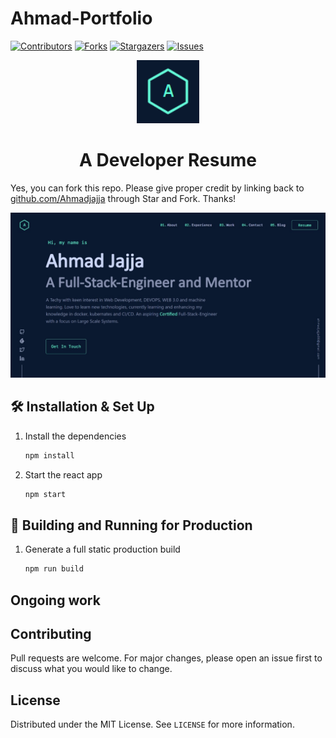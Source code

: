 # Ahmad-Portfolio

[![Contributors][contributors-shield]][contributors-url]
[![Forks][forks-shield]][forks-url]
[![Stargazers][stars-shield]][stars-url]
[![Issues][issues-shield]][issues-url]

<div align="center">
  <img alt="Logo" src="./src/images/logo.png" width="100" />
</div>
<h1 align="center">
  A Developer Resume
</h1>

Yes, you can fork this repo. Please give proper credit by linking back to [github.com/Ahmadjajja](https://github.com/Ahmadjajja) through Star and Fork. Thanks!

![demo](./src/images/landingpage.jpg)

## 🛠 Installation & Set Up

1. Install the dependencies

   ```sh
   npm install
   ```

1. Start the react app

   ```sh
   npm start
   ```

## 🚀 Building and Running for Production

1. Generate a full static production build

   ```sh
   npm run build
   ```

## Ongoing work

## Contributing

Pull requests are welcome. For major changes, please open an issue first to discuss what you would like to change.

## License

Distributed under the MIT License. See `LICENSE` for more information.

[contributors-shield]: https://img.shields.io/github/contributors/Ahmadjajja/Developer-Resume.svg?style=for-the-badge
[contributors-url]: https://github.com/Ahmadjajja/Developer-Resume/graphs/contributors
[forks-shield]: https://img.shields.io/github/forks/Ahmadjajja/Developer-Resume.svg?style=for-the-badge
[forks-url]: https://github.com/Ahmadjajja/Developer-Resume/network/members
[stars-shield]: https://img.shields.io/github/stars/Ahmadjajja/Developer-Resume.svg?style=for-the-badge
[stars-url]: https://github.com/Ahmadjajja/Developer-Resume/stargazers
[issues-shield]: https://img.shields.io/github/issues/Ahmadjajja/Developer-Resume.svg?style=for-the-badge
[issues-url]: https://github.com/Ahmadjajja/Developer-Resume/issues
[license-shield]: https://img.shields.io/github/license/Ahmadjajja/Developer-Resume.svg?style=for-the-badge
[license-url]: https://github.com/Ahmadjajja/Developer-Resume/blob/master/LICENSE.txt
[linkedin-shield]: https://img.shields.io/badge/-LinkedIn-black.svg?style=for-the-badge&logo=linkedin&colorB=555
